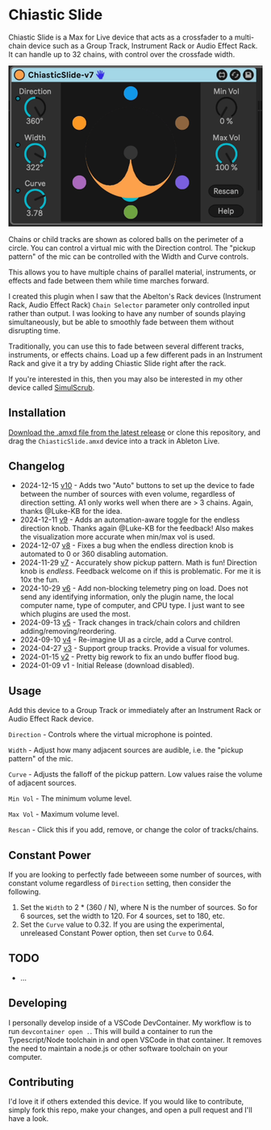 # Chiastic Slide

Chiastic Slide is a Max for Live device that acts as a crossfader to a multi-chain device such as a Group Track, Instrument Rack or Audio Effect Rack. It can handle up to 32 chains, with control over the crossfade width.

[![How it Looks](images/device.gif)](https://www.youtube.com/watch?v=LXaxa5peDVM)

Chains or child tracks are shown as colored balls on the perimeter of a circle. You can control a virtual mic with the Direction control. The "pickup pattern" of the mic can be controlled with the Width and Curve controls.

This allows you to have multiple chains of parallel material, instruments, or effects and fade between them while time marches forward.

I created this plugin when I saw that the Abelton's Rack devices (Instrument Rack, Audio Effect Rack) `Chain Selector` parameter only controlled input rather than output. I was looking to have any number of sounds playing simultaneously, but be able to smoothly fade between them without disrupting time.

Traditionally, you can use this to fade between several different tracks, instruments, or effects chains. Load up a few different pads in an Instrument Rack and give it a try by adding Chiastic Slide right after the rack.

If you're interested in this, then you may also be interested in my other device called [SimulScrub](https://github.com/zsteinkamp/m4l-SimulScrub).

## Installation

[Download the .amxd file from the latest release](https://github.com/zsteinkamp/m4l-ChiasticSlide/releases) or clone this repository, and drag the `ChiasticSlide.amxd` device into a track in Ableton Live.

## Changelog

- 2024-12-15 [v10](https://github.com/zsteinkamp/m4l-ChiasticSlide/releases/download/v10/ChiasticSlide-v10.amxd) - Adds two "Auto" buttons to set up the device to fade between the number of sources with even volume, regardless of direction setting. A1 only works well when there are > 3 chains. Again, thanks @Luke-KB for the idea.
- 2024-12-11 [v9](https://github.com/zsteinkamp/m4l-ChiasticSlide/releases/download/v9/ChiasticSlide-v9.amxd) - Adds an automation-aware toggle for the endless direction knob. Thanks again @Luke-KB for the feedback! Also makes the visualization more accurate when min/max vol is used.
- 2024-12-07 [v8](https://github.com/zsteinkamp/m4l-ChiasticSlide/releases/download/v8/ChiasticSlide-v8.amxd) - Fixes a bug when the endless direction knob is automated to 0 or 360 disabling automation.
- 2024-11-29 [v7](https://github.com/zsteinkamp/m4l-ChiasticSlide/releases/download/v7/ChiasticSlide-v7.amxd) - Accurately show pickup pattern. Math is fun! Direction knob is _endless_. Feedback welcome on if this is problematic. For me it is 10x the fun.
- 2024-10-29 [v6](https://github.com/zsteinkamp/m4l-ChiasticSlide/releases/download/v6/ChiasticSlide-v6.amxd) - Add non-blocking telemetry ping on load. Does not send any identifying information, only the plugin name, the local computer name, type of computer, and CPU type. I just want to see which plugins are used the most.
- 2024-09-13 [v5](https://github.com/zsteinkamp/m4l-ChiasticSlide/releases/download/v5/ChiasticSlide-v5.amxd) - Track changes in track/chain colors and children adding/removing/reordering.
- 2024-09-10 [v4](https://github.com/zsteinkamp/m4l-ChiasticSlide/releases/download/v4/ChiasticSlide.v4.amxd) - Re-imagine UI as a circle, add a Curve control.
- 2024-04-27 [v3](https://github.com/zsteinkamp/m4l-ChiasticSlide/releases/download/v3/ChiasticSlide.v3.amxd) - Support group tracks. Provide a visual for volumes.
- 2024-01-15 [v2](https://github.com/zsteinkamp/m4l-ChiasticSlide/releases/download/v2/ChiasticSlide.v2.amxd) - Pretty big rework to fix an undo buffer flood bug.
- 2024-01-09 v1 - Initial Release (download disabled).

## Usage

Add this device to a Group Track or immediately after an Instrument Rack or Audio Effect Rack device.

`Direction` - Controls where the virtual microphone is pointed.

`Width` - Adjust how many adjacent sources are audible, i.e. the "pickup pattern" of the mic.

`Curve` - Adjusts the falloff of the pickup pattern. Low values raise the volume of adjacent sources.

`Min Vol` - The minimum volume level.

`Max Vol` - Maximum volume level.

`Rescan` - Click this if you add, remove, or change the color of  tracks/chains.

## Constant Power

If you are looking to perfectly fade betweeen some number of sources, with constant volume regardless of `Direction` setting, then consider the following.

1) Set the `Width` to 2 * (360 / N), where N is the number of sources. So for 6 sources, set the width to 120. For 4 sources, set to 180, etc.
2) Set the `Curve` value to 0.32. If you are using the experimental, unreleased Constant Power option, then set `Curve` to 0.64.

## TODO
- ...

## Developing

I personally develop inside of a VSCode DevContainer. My workflow is to run `devcontainer open .`. This will build a container to run the Typescript/Node toolchain in and open VSCode in that container. It removes the need to maintain a node.js or other software toolchain on your computer.

## Contributing

I'd love it if others extended this device. If you would like to contribute, simply fork this repo, make your changes, and open a pull request and I'll have a look.
